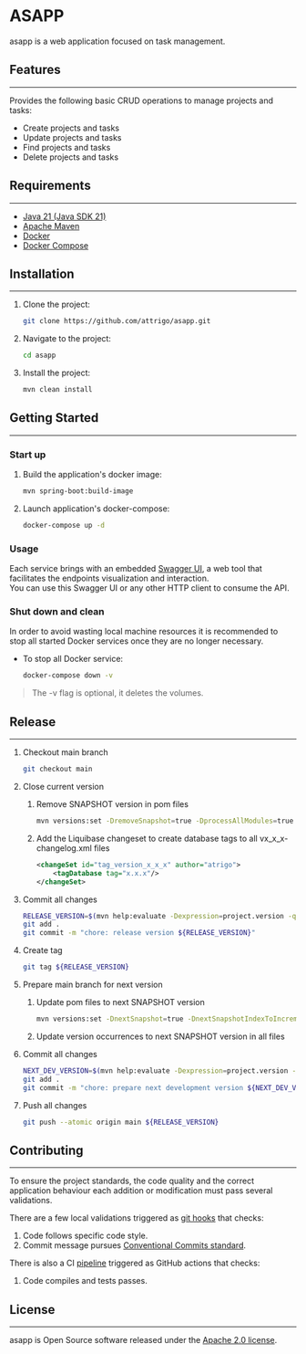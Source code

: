 # ASAPP

asapp is a web application focused on task management.

## Features

***

Provides the following basic CRUD operations to manage projects and tasks:
* Create projects and tasks
* Update projects and tasks
* Find projects and tasks
* Delete projects and tasks

## Requirements

***

* [Java 21 (Java SDK 21)](https://www.oracle.com/es/java/technologies/downloads/#java21)
* [Apache Maven](https://maven.apache.org/download.cgi)
* [Docker](https://www.docker.com/)
* [Docker Compose](https://docs.docker.com/compose/)

## Installation

***

1. Clone the project:
    ```sh
    git clone https://github.com/attrigo/asapp.git
    ```

2. Navigate to the project:
    ```sh
    cd asapp
    ```

3. Install the project:
    ```sh
    mvn clean install
    ```

## Getting Started

***

### Start up

1. Build the application's docker image:
    ```sh
    mvn spring-boot:build-image
    ```

2. Launch application's docker-compose:
    ```sh
    docker-compose up -d
    ```

### Usage

Each service brings with an embedded [Swagger UI](https://swagger.io/tools/swagger-ui/), a web tool that facilitates the endpoints visualization and
interaction. \
You can use this Swagger UI or any other HTTP client to consume the API.

### Shut down and clean

In order to avoid wasting local machine resources it is recommended to stop all started Docker services once they are no longer necessary.

* To stop all Docker service:
    ```sh
    docker-compose down -v
    ```

> The -v flag is optional, it deletes the volumes.

## Release

***

1. Checkout main branch
   ```sh
   git checkout main
   ```

2. Close current version
   1. Remove SNAPSHOT version in pom files
       ```sh
       mvn versions:set -DremoveSnapshot=true -DprocessAllModules=true -DgenerateBackupPoms=false
       ```

   2. Add the Liquibase changeset to create database tags to all vx_x_x-changelog.xml files
       ```xml
       <changeSet id="tag_version_x_x_x" author="atrigo">
           <tagDatabase tag="x.x.x"/>
       </changeSet>
       ```

3. Commit all changes
    ```sh
    RELEASE_VERSION=$(mvn help:evaluate -Dexpression=project.version -q -DforceStdout)
    git add .
    git commit -m "chore: release version ${RELEASE_VERSION}"
    ```

4. Create tag
    ```sh
    git tag ${RELEASE_VERSION}
    ```

5. Prepare main branch for next version
   1. Update pom files to next SNAPSHOT version
       ```sh
       mvn versions:set -DnextSnapshot=true -DnextSnapshotIndexToIncrement=2 -DprocessAllModules=true  -DgenerateBackupPoms=false
       ```

   2. Update version occurrences to next SNAPSHOT version in all files

6. Commit all changes
    ```sh
    NEXT_DEV_VERSION=$(mvn help:evaluate -Dexpression=project.version -q -DforceStdout)
    git add .
    git commit -m "chore: prepare next development version ${NEXT_DEV_VERSION}"
    ```

7. Push all changes
    ```sh
    git push --atomic origin main ${RELEASE_VERSION}
    ```

## Contributing

***

To ensure the project standards, the code quality and the correct application behaviour each addition or modification must pass several validations.

There are a few local validations triggered as [git hooks](git/hooks) that checks:

1. Code follows specific code style.
2. Commit message pursues [Conventional Commits standard](https://www.conventionalcommits.org/en/v1.0.0/).

There is also a CI [pipeline](.github/workflows/ci.yml) triggered as GitHub actions that checks:

1. Code compiles and tests passes.

## License

***

asapp is Open Source software released under the [Apache 2.0 license](https://www.apache.org/licenses/LICENSE-2.0").
